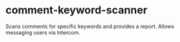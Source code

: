 # comment-keyword-scanner
Scans comments for specific keywords and provides a report. Allows messaging users via Intercom.

